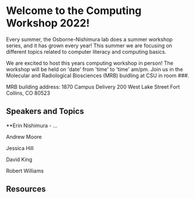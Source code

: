 # Welcome to the Computing Workshop 2022!

Every summer, the Osborne-Nishimura lab does a summer workshop series, and it has grown every year! This summer we are focusing on different topics related to computer literacy and computing basics. 

We are excited to host this years computing workshop in person! The workshop will be held on 'date' from 'time' to 'time' am/pm. Join us in the Molecular and Radiological Biosciences (MRB) buidling at CSU in room ###.

MRB building address: 
1870 Campus Delivery
200 West Lake Street
Fort Collins, CO 80523

## Speakers and Topics

**Erin Nishimura - ...

Andrew Moore

Jessica Hill

David King

Robert Williams 

## Resources

